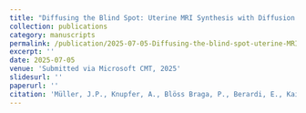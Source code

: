 ```yaml
---
title: "Diffusing the Blind Spot: Uterine MRI Synthesis with Diffusion Models"
collection: publications
category: manuscripts
permalink: /publication/2025-07-05-Diffusing-the-blind-spot-uterine-MRI-synthesis-with-diffusion-models
excerpt: ''
date: 2025-07-05
venue: 'Submitted via Microsoft CMT, 2025'
slidesurl: ''
paperurl: ''
citation: 'Müller, J.P., Knupfer, A., Blöss Braga, P., Berardi, E., Kainz, B., Hutter, J. (2025). &quot;Diffusing the Blind Spot: Uterine MRI Synthesis with Diffusion Models.&quot; <i>Submitted via Microsoft CMT.</i>.'
---
```

